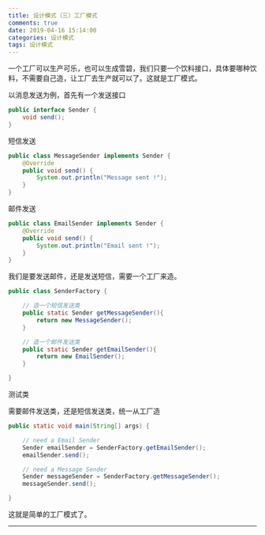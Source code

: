 ```yaml
---
title: 设计模式（三）工厂模式
comments: true
date: 2019-04-16 15:14:00
categories: 设计模式
tags: 设计模式
---
```


一个工厂可以生产可乐，也可以生成雪碧，我们只要一个饮料接口，具体要哪种饮料，不需要自己造，让工厂去生产就可以了。这就是工厂模式。

以消息发送为例，首先有一个发送接口

```java
public interface Sender {
    void send();
}
```

短信发送

```java
public class MessageSender implements Sender {
    @Override
    public void send() {
        System.out.println("Message sent !");
    }
}
```

邮件发送

```java
public class EmailSender implements Sender {
    @Override
    public void send() {
        System.out.println("Email sent !");
    }
}
```

我们是要发送邮件，还是发送短信，需要一个工厂来造。

<!-- more -->

```java
public class SenderFactory {

    // 造一个短信发送类
    public static Sender getMessageSender(){
        return new MessageSender();
    }

    // 造一个邮件发送类
    public static Sender getEmailSender(){
        return new EmailSender();
    }

}
```

测试类

需要邮件发送类，还是短信发送类，统一从工厂造

```java
public static void main(String[] args) {

    // need a Email Sender
    Sender emailSender = SenderFactory.getEmailSender();
    emailSender.send();

    // need a Message Sender
    Sender messageSender = SenderFactory.getMessageSender();
    messageSender.send();

}
```

这就是简单的工厂模式了。

---
